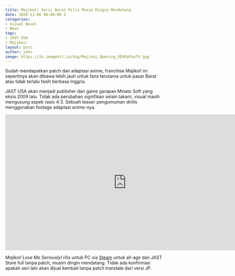 ```yaml
---
title: Majikoi! Versi Barat Rilis Musim Dingin Mendatang
date: 2020-11-06 00:00:00 Z
categories:
- Visual Novel
- News
tags:
- JAST USA
- Majikoi!
layout: post
author: john
image: https://ik.imagekit.io/dsg/Majikoi_Opening_VEAFpPou7V.jpg
---
```


Sudah mendapatkan patch dan adaptasi anime, franchise Majikoi! ini sepertinya akan dibawa lebih jauh untuk fans terutama untuk pasar Barat atau tidak terlalu fasih berbasa Inggris.

JAST USA akan menjadi publisher dari game garapan Minato Soft yang eksis 2009 lalu. Tidak ada perubahan signifikan selain takarir, visual masih mengusung aspek rasio 4:3. Sebuah teaser pengumuman dirilis menggunakan footage adaptasi anime-nya.

<div class="embed-container"><iframe width="770" height="433" src="https://www.youtube.com/embed/6WO_tjnUblE" frameborder="0" allow="accelerometer; autoplay; clipboard-write; encrypted-media; gyroscope; picture-in-picture" allowfullscreen></iframe></div>

_Majikoi! Love Me Seriously!_ rilis untuk PC via [Steam](https://store.steampowered.com/app/1460490/Majikoi_Love_Me_Seriously/) untuk all-age dan JAST Store full tanpa patch, musim dingin mendatang. Tidak ada konfirmasi apakah seri lain akan dijual kembali tanpa patch translate dari versi JP.